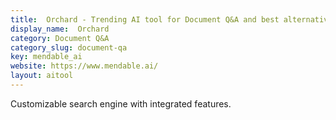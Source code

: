 ```yaml
---
title:  Orchard - Trending AI tool for Document Q&A and best alternatives
display_name:  Orchard
category: Document Q&A
category_slug: document-qa
key: mendable_ai
website: https://www.mendable.ai/
layout: aitool
---
```


Customizable search engine with integrated features.

